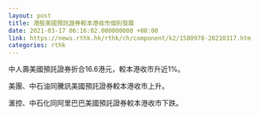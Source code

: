 ```yaml
---
layout: post
title: 港股美國預託證券較本港收市個別發展
date: 2021-03-17 06:16:02.000000000 +08:00
link: https://news.rthk.hk/rthk/ch/component/k2/1580978-20210317.htm
categories: rthk
---
```


中人壽美國預託證券折合16.6港元，較本港收市升近1%。

美團、中石油同騰訊美國預託證券較本港收市上升。

滙控、中石化同阿里巴巴美國預託證券較本港收市下跌。
